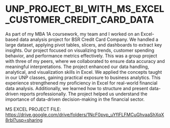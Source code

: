 # UNP_PROJECT_BI_WITH_MS_EXCEL_CUSTOMER_CREDIT_CARD_DATA

As part of my MBA 1A coursework, my team and I worked on an Excel-based data analysis project for BSR Credit Card Company. We handled a large dataset, applying pivot tables, slicers, and dashboards to extract key insights. Our project focused on visualizing trends, customer spending behavior, and performance metrics effectively. This was a group project with three of my peers, where we collaborated to ensure data accuracy and meaningful interpretations. The project enhanced our data handling, analytical, and visualization skills in Excel. We applied the concepts taught in our UNP classes, gaining practical exposure to business analytics. This experience strengthened my proficiency in Excel for real-world financial data analysis. Additionally, we learned how to structure and present data-driven reports professionally. The project helped us understand the importance of data-driven decision-making in the financial sector.

MS EXCEL PROJECT FILE: https://drive.google.com/drive/folders/1NcF0pvp_uYflFLFMCuGhvaaShXqX8rbI?usp=sharing
